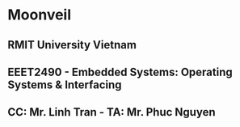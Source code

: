 # Moonveil
## RMIT University Vietnam
## EEET2490 - Embedded Systems: Operating Systems & Interfacing
## CC: Mr. Linh Tran - TA: Mr. Phuc Nguyen
